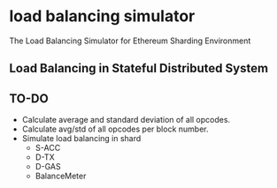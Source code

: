 # load balancing simulator
The Load Balancing Simulator for Ethereum Sharding Environment

## Load Balancing in Stateful Distributed System 

## TO-DO
* Calculate average and standard deviation of all opcodes.
* Calculate avg/std of all opcodes per block number.
* Simulate load balancing in shard
    * S-ACC
    * D-TX
    * D-GAS
    * BalanceMeter